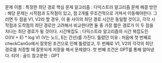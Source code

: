 문제 이름 : 특정한 최단 경로
핵심 문제 알고리즘 : 다익스트라 알고리즘
문제 해결 방안 : 해당 문제는 시작점과 도착점이 있고, 점 2개를 무조건적으로 거쳐서 이동해야한다. 그러면 두 점을 V1, V2라 할 경우, 이 둘 사이의 최단 경로 시간은 동일할 것이고, 각각 시작점과 도착점의 최단 경로만 고려해서 비교한다면 둘 중 가장 짧은 경로가 이 두 점을 지나는 최단 경로가 될 것이다.
시간복잡도 : 다익스트라 알고리즘의 시간 복잡도인  O((V + E) * log V) (V는 노드, E는 간선)를 가진다.
틀렸던 이유 : 처음에 첫 번째로 checkCanGo에서 잘못된 조건으로 인해 틀렸었고, 두 번째로 V1, V2의 각각의 최단 경로를 저장할 때 잘못되게 저장을 해서 문제였다. 첫 번째 조건은 GPT를 통해 알아냈다.
티어 : 골드
참고문헌 : GPT